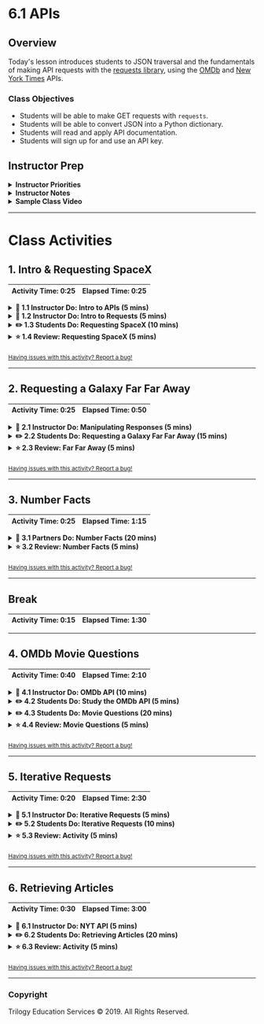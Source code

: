 # 6.1 APIs

## Overview

Today's lesson introduces students to JSON traversal and the fundamentals of making API requests with the [requests library](http://docs.python-requests.org/en/master/), using the [OMDb](https://www.omdbapi.com/) and [New York Times](https://developer.nytimes.com/) APIs.

### Class Objectives

* Students will be able to make GET requests with `requests`.
* Students will be able to convert JSON into a Python dictionary.
* Students will read and apply API documentation.
* Students will sign up for and use an API key.

## Instructor Prep

<details>
  <summary><strong>Instructor Priorities</strong></summary>

* Students will make GET requests with the `requests` Library.

* Students will manipulate JSON response to retrieve necessary values.

* Students will store JSON response in python lists and dictionaries.

* Students will identify and generate the type of request needed to request movies by leveraging the OMDB API documentation.

</details>

<details>
  <summary><strong>Instructor Notes</strong></summary>

* The NYT API imposes rate limits on requests. It shouldn't interfere with instructor demonstrations or student exercises, but be aware of it as a potential source of errors.

* You will need to provide your own unique NYT API key for the instructor demonstration and the student activity.

* Please reference our [Student FAQ](../../../05-Instructor-Resources/README.md#unit-06-python-APIs) for answers to questions frequently asked by students of this program. If you have any recommendations for additional questions, feel free to log an issue or a pull request with your desired additions.

</details>

<details>
  <summary><strong>Sample Class Video</strong></summary>

* To view an example class lecture visit (Note video may not reflect latest lesson plan): [Class Video](https://codingbootcamp.hosted.panopto.com/Panopto/Pages/Viewer.aspx?id=91755e9a-1567-422a-b60e-a93b01855609)

</details>

- - -

# Class Activities

## 1. Intro & Requesting SpaceX

| Activity Time:       0:25 |  Elapsed Time:      0:25  |
|---------------------------|---------------------------|

<details>
  <summary><strong>📣 1.1 Instructor Do: Intro to APIs (5 mins)</strong></summary>

* Slack out the [Student Guide](../StudentGuide.md) for students to use as a reference as they advance through this week's activities.

* Open the [slideshow](https://docs.google.com/presentation/d/1k8c_LxO7rKmMOPkAZkmw0BqBk5UHZCPn-Y9qTgGXd0o/edit#slide=id.g5bfb14603e_0_0) and use slides 1-6 to cover the first activity. Be sure to cover the following:

* Welcome the class and let them know that the today's lesson will focus on making API calls.

* Explain that a **client** is the application/device that _asks_ for information.

* Explain that a **server** is an application/device that _supplies_ the information to the client.

  * As an analogy, give the example of a doctor asking for a patient's medical records. The doctor _requests_ information, so they are the **client** in this case. The hospital _provides_ the information and thus could be seen as the **server**. The medical records themselves are the _information_ requested.

* Ask the class the following questions:

  * Has anyone heard of the term API before?

  * Can anyone define what an API is?

* Explain that API stands for Application Programming Interface.

  * An API allows for clients and servers to communicate using their own language.

  * In the most simple case, an API allows for a client device to make a request to a server and then decipher the response.

* Show the students the [API call diagram](Images/01-APIIntro_Diagram.png) to provide an illustration of the concept.

  ![API Call Diagram](Images/01-APIIntro_Diagram.png)

* Point out how, in the diagram, the client only _requests_ information, which the server then provides.

* Explain that an API call that focuses on retrieving data is called a **get request**.

  * There are other ways for clients to interact with servers but that these methods are not necessary for today's activities.

  * API get requests are not all that different than simply visiting a website manually. Often times an API will use a URL to communicate, and the client will use a program to collect some data from the page.

* You may either show the students the example JSON in the slide deck, or visit the [JSON Placeholder page](https://jsonplaceholder.typicode.com/posts/) and explain the contents of the webpage to the class.

  ![JSON Example](Images/01-APIIntro_JSON.png)

  * This webpage acts as an example of a JSON file that would be returned by an API call. Tell students not to worry about the formatting or syntax of this object at the moment.

  * The URL is no different from the URLs students are used to using to visit "normal" websites.

  * Explain that the URLs used to communicate with APIs are often called **endpoints**.

  * Explain that the text inside of the web browser is _identical_ to what a client script would receive when making a call to this endpoint.

* Explain that the de facto standard library for making API calls in Python is [requests.py](http://docs.python-requests.org/en/master/)

* Before the next activity, you may want to direct students to a JSON formatter extension offered by the Chrome Web Store: <https://chrome.google.com/webstore/search/json%20formatter>.

</details>

<details>
  <summary><strong>📣 1.2 Instructor Do: Intro to Requests (5 mins)</strong></summary>

* Open the [slideshow](https://docs.google.com/presentation/d/1k8c_LxO7rKmMOPkAZkmw0BqBk5UHZCPn-Y9qTgGXd0o) and use slides 7-9 to accompany the beginning of this demonstration.

* Explain that for this class we will use Python's `requests` library to interact with web servers.

  * The `requests.get()` function is used to interact with a URL-based API query. It navigates to the URL and then attempts to retrieve the response from the webpage.

  * In most cases we can expect the `requests.get()` function to return a `response` object that contains the JSON (or some other highly-parsable text format) response from the API.

  * In order to interpret and analyze the `response` object we will use the `.json()` function to interact with our other Python libraries.

* Open [01-Ins_RequestsIntro/Ins_Requests_Demo.ipynb](Activities/01-Ins_RequestsIntro/Solved/Ins_Requests_Demo.ipynb) in Jupyter Notebook and go through the code with the class.

  * `import requests` to pull the Requests library into Python. This will allow the code to make API calls and collect data from a server.

  * `import json` allows Python to pull in and parse JSON objects.

  * The `url` variable contains the SpaceX URL that the class visited within a string.

  * Explain that `requests.get(url)` sends a GET request to the URL passed as a parameter. Remind students that this means that the program is _requesting_ the information stored at this URL.

    ![Basic Call](Images/01-RequestsIntro_BasicCall.png)

  * Explain that `requests.get(url)` returns a response object containing much information about the server's response, but does not seem to include the JSON requested.

    ![Response Object](Images/01-RequestsIntro_ResponseObject.png)

  * The `.json()` call must be used to convert the response object received into the JSON format seen earlier in the browser.

  * Point out how the JSON response is contained within one massive block of text. This makes it very hard to understand or read through. To counteract this, the `json.dumps()` method can be used to "pretty print" the response.

    ![Pretty Print](Images/01-RequestsIntro_PrettyPrint.png)

</details>

<details>
  <summary><strong>✏️ 1.3 Students Do: Requesting SpaceX (10 mins)</strong></summary>

* **File:** [02-Stu_SpaceX/Stu_SpaceX.ipynb](Activities/02-Stu_SpaceX/Unsolved/Stu_SpaceX.ipynb)

* **Instructions:** [Activities/02-Stu_SpaceX/README.md](Activities/02-Stu_SpaceX/README.md)

* This activity has students dig into a rather simple and well-documented API - The SpaceX API - and asks them to make a couple calls to the API using the Requests library.

* Open up [02-Stu_SpaceX/Stu_SpaceX.ipynb](Activities/02-Stu_SpaceX/Solved/Stu_SpaceX.ipynb) in Jupyter Notebook or show the students the following image to give them an idea of how the output should look.

* Open the [slideshow](https://docs.google.com/presentation/d/1k8c_LxO7rKmMOPkAZkmw0BqBk5UHZCPn-Y9qTgGXd0o) and use slides 10-13 to display the instructions and examples JSON response.

</details>

<details>
  <summary><strong>⭐ 1.4 Review: Requesting SpaceX (5 mins)</strong></summary>

* Open up [02-Stu_SpaceX/Stu_SpaceX.ipynb](Activities/02-Stu_SpaceX/Solved/Stu_SpaceX.ipynb) in Jupyter Notebook and run through the code with the class line-by-line, making certain to hit upon the following points.

  * While it is not required to "pretty print" the JSON response, it does make it a lot easier to understand. This means using `json.dumps()` and passing the formatting parameters desired.

    ![SpaceX Code1](Images/02-SpaceX_Code1.png)

  * To modify an API call to search for a single ID, use concatenation or string substitution to build the correct URL.  Here,   it is done in the `requests.get()` method.

    ![SpaceX Code2](Images/02-SpaceX_Code2.png)

</details>

<sub>[Having issues with this activity? Report a bug!](https://form.jotform.com/93104673884161?activityTitle=1.%20Requesting%20SpaceX&lessonTitle=APIs&lessonNumber=6.1)</sub>

- - -

## 2. Requesting a Galaxy Far Far Away

| Activity Time:       0:25 |  Elapsed Time:      0:50  |
|---------------------------|---------------------------|

<details>
  <summary><strong>📣 2.1 Instructor Do: Manipulating Responses (5 mins)</strong></summary>

* Open the [slideshow](https://docs.google.com/presentation/d/1k8c_LxO7rKmMOPkAZkmw0BqBk5UHZCPn-Y9qTgGXd0o) and use slides 14-16 to accompany the beginning of this demonstration.

* Point out that the solution to the previous activity used the API responses immediately by printing the JSON to the screen.

* The JSON response can be saved within a variable, however, allowing the application to refer to the dictionary multiple times and inspect its properties.

  * JSON is structurally similar to Python's dictionaries as both of these data formats use "key" and "value" pairings.

* Open [03-Ins_ManipulatingResponses/Ins_Manipulating_JSON.ipynb](Activities/03-Ins_ManipulatingResponses/Solved/Ins_Manipulating_JSON.ipynb) within an IDE and run through the code with the class.

  * So long as a response has been parsed using `response.json()` it becomes possible to navigate through and collect values like one would a dictionary.

    ![Manipulating JSON - SavingJSON](Images/03_ManipulatingResponses_SavingJSON.png)

  * Point out how the application accesses the value stored within the "cost_per_launch" key using `["cost_per_launch"]`.

    ![Manipulating JSON - CostResponse](Images/03_ManipulatingResponses_CostResponse.png)

  * Both Python dictionaries and JSON objects can contain dictionaries within dictionaries. To access the data stored within these sub-dictionaries, simply pass the parent key within brackets and then follow it up with the child key in a second set of brackets. In this case, since there is an array of sub-dictionaries, you must also use the index of the subdictionary before passing the child key.

    ![Manipulating JSON - PayloadResponse](Images/03_ManipulatingResponses_PayloadResponse.png)

</details>

<details>
  <summary><strong>✏️ 2.2 Students Do: Requesting a Galaxy Far Far Away (15 mins)</strong></summary>

* **File:** [Stu_FarFarAway.ipynb](Activities/04-Stu_FarFarAway/Unsolved/Stu_FarFarAway.ipynb)

* **Instructions:** [04-Stu_FarFarAway/README.md](Activities/04-Stu_FarFarAway/README.md)

* Students will now create an application that accesses data from the Star Wars API and prints out values from within it.

* Open the [slideshow](https://docs.google.com/presentation/d/1k8c_LxO7rKmMOPkAZkmw0BqBk5UHZCPn-Y9qTgGXd0o) and use slides 17–20 to accompany this activity. Otherwise, show the students what chart they will be attempting to create.

  ![FarFarAway - Output](Images/04-FarFarAway_Output.png)

</details>

<details>
  <summary><strong>⭐ 2.3 Review: Far Far Away (5 mins)</strong></summary>

* Open up [04-Stu_FarFarAway/Stu_FarFarAway.ipynb](Activities/04-Stu_FarFarAway/Solved/Stu_FarFarAway.ipynb) in Jupyter Notebook and run through the code with the class line-by-line, making certain to hit upon the following points.

  * Printing out the original JSON is critical to understanding what keys and values an application should collect. It is also a crucial part of what is known as "Test Driven Development" as it allows the programmer to know what their outputs should be.

  ![04-FarFarAway - JSON](Images/05-FarFarAway_JSON.png)

  * To collect the character's name, reference the `["name"]` key and store it within a variable for later.

  * To collect the number of films a character has been in, reference the `["films"]` key and collect the length of the list it returns.

  * To collect the name of the character's first starship, reference the `["starships"]` key and the value at the index of `[0]`. This returns a URL to use in a second API call. The name of the starship will be held within the `["name"]` key of this JSON object.

    ![04-Far Far Away - Code](Images/05-FarFarAway_Code.png)

* Ask the class how they would go about solving the bonus.

  * Loop through the `["films"]` list and run an API call for each value within the list. Then, from the JSON returned, collect the `["title"]` and append them into a list.

  ![04-Far Far Away - CodeBonus](Images/05-FarFarAway_Bonus.png)

</details>

<sub>[Having issues with this activity? Report a bug!](https://form.jotform.com/93104673884161?activityTitle=2.%20Requesting%20a%20Galaxy&lessonTitle=APIs&lessonNumber=6.1)</sub>

- - -

## 3. Number Facts

| Activity Time:       0:25 |  Elapsed Time:      1:15  |
|---------------------------|---------------------------|

<details>
  <summary><strong>👥 3.1 Partners Do: Number Facts (20 mins)</strong></summary>

* **File:** [05-Par_NumberFacts/Par_NumberFacts.ipynb](Activities/05-Par_NumberFacts/Unsolved/Par_NumberFacts.ipynb)

* **Instructions:** [05-Par_NumberFacts/README.md](Activities/05-Par_NumberFacts/README.md)

* Students will now join forces in creating an interactive application that uses the "numbers" API. The application will take in a number and then return a random fact about that number.

* Open up [05-Par_NumberFacts/Par_NumberFacts.ipynb](Activities/05-Par_NumberFacts/Solved/Par_NumberFacts.ipynb) in Jupyter Notebook and run the application, showing students what they will be attempting to create.

* Open the [slideshow](https://docs.google.com/presentation/d/1k8c_LxO7rKmMOPkAZkmw0BqBk5UHZCPn-Y9qTgGXd0o) and use slides 21–23 to accompany this activity. Otherwise, show the students what chart they will be attempting to create.

  ![Number Facts - Output](Images/06-NumberFacts_Output.png)

</details>

<details>
  <summary><strong>⭐ 3.2 Review: Number Facts (5 mins)</strong></summary>

* Open up [05-Par_NumberFacts/Par_NumberFacts.ipynb](Activities/05-Par_NumberFacts/Solved/Par_NumberFacts.ipynb) in Jupyter Notebook and run through the code with the class line-by-line, making certain to hit upon the following points.

  * The URL format for the Numbers API is `http://numbersapi.com/<Number>/<Type>?json` unless the "Date" type is being used. If the "Date" type is used then the format is `http://numbersapi.com/<Month>/<Day>/<Type>?json`.

  * Since the API call for "Date" is different from the rest, an `if` statement should check what type of data the user would like to search for. This way the API call can be changed based upon their choice.

    ![Number Facts - Code](Images/06-NumberFacts_Code.png)

</details>

<sub>[Having issues with this activity? Report a bug!](https://form.jotform.com/93104673884161?activityTitle=3.%20Number%20Facts&lessonTitle=APIs&lessonNumber=6.1)</sub>

- - -

## Break

| Activity Time:       0:15 |  Elapsed Time:      1:30  |
|---------------------------|---------------------------|

- - -

## 4. OMDb Movie Questions

| Activity Time:       0:40 |  Elapsed Time:      2:10  |
|---------------------------|---------------------------|

<details>
  <summary><strong>📣 4.1 Instructor Do: OMDb API (10 mins)</strong></summary>

* Open the [slideshow](https://docs.google.com/presentation/d/1k8c_LxO7rKmMOPkAZkmw0BqBk5UHZCPn-Y9qTgGXd0o) and use slides 25-28 to accompany the beginning of this demonstration. Be sure to cover the following talking points:

  * After having spent some time working with simple JSON objects, students are now ready to tackle handling JSON responses from more complex APIs.

  * The next couple of exercises will make use of the [OMDb API](https://www.omdbapi.com/) and slack out the link.

  * One of the biggest differences of the OMDb API from our previous API examples is the format of the URL. In this case we will have to use URL parameters.

  * The two basic parameters used in the OMDb API get request are `?t=` and `api_key`.

  * Explain that the `t` within the URL string stands for "title". This means that the URL `http://www.omdbapi.com/?t=Aliens` is asking the omdb API to return all of the information on movies with the title "Aliens."

  * Explain that the section of the URL following such a question mark is called a **query string**.

  * Query strings are a way of sending information from the client to the server, which the server can then interpret to return more specific data.

    ![OMDB Query String](Images/07-OmdbIntro_Query.png)

  * The query string also includes something known as an "API Key" at the end. API keys are used by developers to collect data from APIs with some layers of protection on them. Without a valid API key for the omdb API, for example, no data would be returned.

* Open the [06-Ins_OMDbRequests/Ins_OMDbRequests.ipynb](Activities/06-Ins_OMDbRequests/Solved/Ins_OMDbRequests.ipynb) demo in Jupyter Notebook.

* Point out that this looks nearly identical to the API calls students have been working with. The URL for the API is stored before an API call is made. The response is then stored and converted to JSON. The keys are then printed via dictionary access.

* Point out that, other than the query string, there is nothing new here—students are now capable of interacting with complex real-world APIs!

  ![OMDB Print](Images/07-OmdbIntro_Print.png)

</details>

<details>
  <summary><strong>✏️ 4.2 Students Do: Study the OMDb API (5 mins)</strong></summary>

* **Instructions:** [07-Stu_Explore_OMDb_API/README.md](Activities/07-Stu_Explore_OMDb_API/README.md)

* For this first part of the OMDB activity, students will be spending some time reviewing the documentation for the OMDB API and testing it out.

* Open the [slideshow](https://docs.google.com/presentation/d/1k8c_LxO7rKmMOPkAZkmw0BqBk5UHZCPn-Y9qTgGXd0o) and use slides 29-30 to display the instructions.

</details>

<details>
  <summary><strong>✏️ 4.3 Students Do: Movie Questions (20 mins)</strong></summary>

* **File:** [08-Stu_MovieQuestions/Stu_MovieQuestions.ipynb](Activities/08-Stu_MovieQuestions/Unsolved/Stu_MovieQuestions.ipynb)

* **Instructions:** [08-Stu_MovieQuestions/README.md](Activities/08-Stu_MovieQuestions/README.md)

* The class will now test their skills with the OMDB API as they attempt to collect some data from the API in order to answer a series of questions.

* Open the [slideshow](https://docs.google.com/presentation/d/1k8c_LxO7rKmMOPkAZkmw0BqBk5UHZCPn-Y9qTgGXd0o) and use slides 31-33 to display the instructions.

</details>

<details>
  <summary><strong>⭐ 4.4 Review: Movie Questions (5 mins)</strong></summary>

* Open up [08-Stu_MovieQuestions/Stu_MovieQuestions.ipynb](Activities/08-Stu_MovieQuestions/Solved/Stu_MovieQuestions.ipynb) in Jupyter Notebook and run through the code with the class line-by-line, making certain to hit upon the following points.

  * Point out that this activity did _not_ require the use of query string parameters other than `t`.

  * Point out that each response contains a full swath of information for each movie by default. This activity could be solved by simply dumping the JSON and identifying the right key to retrieve.

    ![Movie Questions - Code](Images/08-MovieQuestions_Code.png)

</details>

<sub>[Having issues with this activity? Report a bug!](https://form.jotform.com/93104673884161?activityTitle=4.%20OMDb%20Movie%20Questions&lessonTitle=APIs&lessonNumber=6.1)</sub>

- - -

## 5. Iterative Requests

| Activity Time:       0:20 |  Elapsed Time:      2:30  |
|---------------------------|---------------------------|

<details>
  <summary><strong>📣 5.1 Instructor Do: Iterative Requests (5 mins)</strong></summary>

* Open the [slideshow](https://docs.google.com/presentation/d/1k8c_LxO7rKmMOPkAZkmw0BqBk5UHZCPn-Y9qTgGXd0o) and use slides 34-37 to accompany the beginning of this demonstration.

* Point out that the APIs the class has worked with so far have provided all the information needed from single requests.

* Explain that, sometimes, APIs will only respond with _some_ of the information needed on each request made.

  * It's common, for instance, for APIs to send a limited amount of data in response to each call.

  * The New York Times API for retrieving articles, for instance, only returns 10 at a time. In this case, if a programmer wanted to retrieve 30 articles, they would have to make 3 API calls.

* Explain that API calls can be made _iteratively_ by sending GET requests out from within a loop.

* Point out that an application may want to retrieve a small subset of articles with non-sequential IDs. For example, a user might want to see the posts whose IDs are 3; 89; and 74.

  * It would be wasteful to retrieve all 100 records, take the three that are desired, and throw away the rest. Rather, the application should request _only the articles needed_ and nothing more.

  * Explain that this can be done by storing the IDs desired within a list and then making an API call inside a loop for each ID inside of the list.

* Open [09-Ins_IterativeRequests/Ins_IterativeRequests.ipynb](Activities/09-Ins_IterativeRequests/Solved/Ins_IterativeRequests.ipynb).

  * Explain that the line containing `random.sample` simply generates a list of random IDs between 1 and 100 to request from the API.

  * Reassure students that they don't need to focus on this line just yet. This code is for generating data but is not related to iterative API requests per se.

  * Explain that the for loop makes a request to the API for each ID in the list and stores the response in `response_json`.

    ![Iterative Requests - Code](Images/09-IterativeRequests_Code.png)

* Run the sample code a couple of times and draw attention to the command-line output. Point out that the IDs are indeed random on each execution of the script.

</details>

<details>
  <summary><strong>✏️ 5.2 Students Do: Iterative Requests (10 mins)</strong></summary>

* **File:** [10-Stu_MovieLoop/Stu_MovieLoop.ipynb](Activities/10-Stu_MovieLoop/Unsolved/Stu_MovieLoop.ipynb)

* **Instructions:** [10-Stu_MovieLoop/README.md](Activities/10-Stu_MovieLoop/README.md)

* The class will now test their knowledge of iterative requests by looping through a list of movies and collecting data from the OMDB API on each movie.

* Explain to students that the next activity requires them to loop through a given list and return information about that list. You may also want to show them the image below to help them visualize the expected output.

  ![Movie Loop - Output](Images/10-MovieLoop_Output.png)

* Open the [slideshow](https://docs.google.com/presentation/d/1k8c_LxO7rKmMOPkAZkmw0BqBk5UHZCPn-Y9qTgGXd0o) and use slides 38-41 to display the instructions and sample output.

</details>

<details>
  <summary><strong>⭐ 5.3 Review: Activity (5 mins)</strong></summary>

* Open up [10-Stu_MovieLoop/Stu_MovieLoop.ipynb](Activities/10-Stu_MovieLoop/Solved/Stu_MovieLoop.ipynb) in Jupyter Notebook and run each cell after having students explain the code.

  ![Movie Loop - Code](Images/10-MovieLoop_Code.png)

</details>

<sub>[Having issues with this activity? Report a bug!](https://form.jotform.com/93104673884161?activityTitle=5.%20Iterative%20Requests&lessonTitle=APIs&lessonNumber=6.1)</sub>

- - -

## 6. Retrieving Articles

| Activity Time:       0:30 |  Elapsed Time:      3:00  |
|---------------------------|---------------------------|

<details>
  <summary><strong>📣 6.1 Instructor Do: NYT API (5 mins)</strong></summary>

* Open the [slideshow](https://docs.google.com/presentation/d/1k8c_LxO7rKmMOPkAZkmw0BqBk5UHZCPn-Y9qTgGXd0o) and use slides 42- to accompany the beginning of this demonstration.

* Explain that the final activity for the day will be an exercise in exploring yet another, fully-featured, "real-world" API; the New York Times article API.

* Explain that up until this point in time we have been using APIs that do not require an API key. However the NYT article API does requires its user to register for an API key.

  * Walk through the process of acquiring an API key with the class.

  * First create an account with NYT by filling out this [form](https://developer.nytimes.com/accounts/create).

  ![NYT Create Account](Images/11-NYT_account.png)

  * Navigate to the index of the email used to sign-up and activate the account.

  * **Note:** Make sure to have students check their spam folder for the email from New York Times article API.

  * Navigate back the [sign in page](https://developer.nytimes.com/accounts/login) and login with the newly created account.

* Once students have successfully made a NYT account and logged in, it's time to create an app and obtain an API KEY.

  * From the drop down on the top right next to their email, click on apps.

  ![select apps](Images/11-select_apps.png)

  * Click on **+NEW APP**.

  * This will bring you to app creation page. Give the app any name.

  ![Name app](Images/11-NYT_name_app.png)

  * Scroll down to the **Article Search API** and select it.

  ![Article API](Images/11-article_api.png)

  * Scroll back up to the top and click **CREATE**.

* After the app is created, you will be re-directed to the app page, which contains the API key. Explain to students that they will use this key to interact with the NYT API.

  ![NYT API Key](Images/11-NYT_api_key.png)

* Slack out the [documentation](https://developer.nytimes.com/docs/archive-product/1/overview) for the NYT API and give a brief overview of some of its features.

    ![NYT Docs](Images/11-NYTApi_Docs.png)

  * Try not to delve too deeply into the documentation, however, as part of the next activity should have students reading through it in order to uncover the query strings they need to create.

* Explain that it is always a better idea to save your API keys in a separate config file from the scripts that use them.

  * This adds security to your scripting/ programming by dissociating your personal information from your analysis

  * As an added bonus you can add all of your API keys from different sites into a single config file that your different API query scripts point to

* Point out that it is critical to never publish your config files/ API keys on Github.

  * Many sites have a bandwidth limit that can be easily exceeded if more than one user uses a single API key. Additionally, some sites charge the user for each query.

* Open the [11-Ins_NYTAPI/Ins_NYT_API.ipynb](Activities/11-Ins_NYTAPI/Solved/Ins_NYT_API.ipynb) demo within an IDE and then run the application while explaining each part of the code.

  * Highlight the use of the `config.py` file to store the `api_key`, and discuss that it is good practice to not upload API keys to GitHub.  While this API key is free, some services charge past a certain usage point.  Therefore, students should protect them from public view.  Discuss with students that they should add `config.py` to their `.gitignore` file or create environment variables for all homework and projects they will be saving to a repo.

  ![NYT API Code](Images/11-NYTApi_Code.png)

</details>

<details>
  <summary><strong>✏️ 6.2 Students Do: Retrieving Articles (20 mins)</strong></summary>

* **File:** [12-Stu_RetrieveArticles/Stu_Retrieve_Articles.ipynb](Activities/12-Stu_RetrieveArticles/Unsolved/Stu_Retrieve_Articles.ipynb)

* **Instructions:** [12-Stu_RetrieveArticles/README.md](Activities/12-Stu_RetrieveArticles/README.md)

* Students will now create an application that grabs articles from the NYT API, stores them within a list, and prints snippets of the articles to the screen.

* Open up [12-Stu_RetrieveArticles/Stu_Retrieve_Articles.ipynb](Activities/12-Stu_RetrieveArticles/Solved/Stu_Retrieve_Articles.ipynb) within the console and run the application, showing students what they will be attempting to create.

  ![Retrieve Articles - Output](Images/12-RetrieveArticles_Output.png)

* Open the [slideshow](https://docs.google.com/presentation/d/1k8c_LxO7rKmMOPkAZkmw0BqBk5UHZCPn-Y9qTgGXd0o) and use slides 47-50 to display the instructions and sample output.

</details>

<details>
  <summary><strong>⭐ 6.3 Review: Activity (5 mins)</strong></summary>

* Open up [12-Stu_RetrieveArticles/Stu_Retrieve_Articles.ipynb](Activities/12-Stu_RetrieveArticles/Solved/Stu_Retrieve_Articles.ipynb) in Jupyter Notebook and run through the code with the class line-by-line, making certain to hit upon the following points.

  * Ask different students to explain their solutions for each bullet point of the Instructions.

  * Focus on explaining the various query parameters used to build the query URL. These include:

  * `api-key`, the parameter that allows the code to query the server

  * `q`, for the keyword to **q**uery on

  * `begin_date` and `end_date`, both with format YYYYMMDD

* Point out that the remainder of the activity is similar to activities students completed before — the major difference is that they had to dig through documentation to find the right keys to use for this one.

  ```python
  # Dependencies
  import requests
  import time
  from config import api_key

  url = "https://api.nytimes.com/svc/search/v2/articlesearch.json?"

  # Store a search term
  query = "obama"

  # Search for articles published between a begin and end date
  begin_date = "20160101"
  end_date = "20160130"

  query_url = f"{url}api-key={api_key}&q={query}&begin_date={begin_date}&end_date={end_date}"

  # Retrieve articles
  articles = requests.get(query_url).json()
  articles_list = articles["response"]["docs"]

  # Print out retrieved articles
  for article in article_list:
    	print(f'A snippet from the article: {article["snippet"]}')
    	print('---------------------------')
  ```

* Briefly explain the solution to the bonus.

  * Explain that each API call retrieves 10 articles by default. Each group of articles is called a _page_.

  * If we want more articles, we need to tell the API to respond with _different pages_.

  * To do this, we simply append a `page` parameter, which is equal to the number of the page we want to retrieve.

  * Point out that sending requests like this often exceeds the rate limit for free-tier users.

  * Explain that a **rate limit** is a way for an API to throttle the number of requests a given application can make, in order to prevent abuse or server overload.

  * **Note**: Warn students not to print the query URLs with their key included; this would jeopardize their key if pushed to a public repository.

</details>

<sub>[Having issues with this activity? Report a bug!](https://form.jotform.com/93104673884161?activityTitle=6.%20Retrieving%20Articles&lessonTitle=APIs&lessonNumber=6.1)</sub>

- - -

### Copyright

Trilogy Education Services © 2019. All Rights Reserved.
